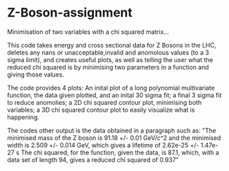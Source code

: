 # Z-Boson-assignment
Minimisation of two variables with a chi squared matrix...

This code takes energy and cross sectional data for Z Bosons in the LHC, deletes any nans
or unacceptable,invalid and anomolous values (to a 3 sigma limit), and creates
useful plots, as well as telling the user what the reduced chi squared is by
minimising two parameters in a function and giving those values.

The code provides 4 plots: An inital plot of a long polynomial multivariate function, the data given plotted, and an inital 30 sigma fit; a final 3 sigma fit to reduce anomolies; a 2D chi squared contour plot, minimising both variables; a 3D chi squared contour plot to easily visualize what is happening.

The codes other output is the data obtained in a paragraph such as:
"The minimised mass of the Z boson is 91.18 +/- 0.01 GeV/c^2 and the minimised width is 2.509 +/- 0.014 GeV, which gives a lifetime of 2.62e-25 +/- 1.47e-27 s
The chi squared, for the function, given the data, is 87.1, which, with a data set of length 94, gives a reduced chi squared of 0.937"
